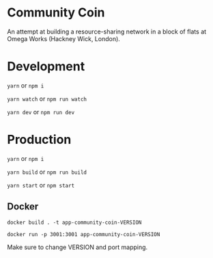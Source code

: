 # Community Coin
An attempt at building a resource-sharing network in a block of flats at Omega Works (Hackney Wick, London).

# Development
`yarn` or `npm i`

`yarn watch` or `npm run watch`

`yarn dev` or `npm run dev`


# Production
`yarn` or `npm i`

`yarn build` or `npm run build`

`yarn start` or `npm start`

## Docker
`docker build . -t app-community-coin-VERSION`

`docker run -p 3001:3001 app-community-coin-VERSION` 

Make sure to change VERSION and port mapping.
